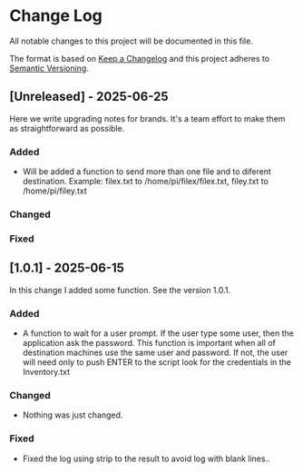 
# Change Log
All notable changes to this project will be documented in this file.
 
The format is based on [Keep a Changelog](http://keepachangelog.com/)
and this project adheres to [Semantic Versioning](http://semver.org/).
 
## [Unreleased] - 2025-06-25
 
Here we write upgrading notes for brands. It's a team effort to make them as
straightforward as possible.
 
### Added

- Will be added a function to send more than one file and to diferent destination. Example: filex.txt to /home/pi/filex/filex.txt, filey.txt to /home/pi/filey.txt
 
### Changed
 
### Fixed
 
## [1.0.1] - 2025-06-15
  
In this change I added some function. See the version 1.0.1.
 
### Added

- A function to wait for a user prompt. If the user type some user, then the application ask the password. This function is important when all of destination machines use the same user and password. If not, the user will need only to push ENTER to the script look for the credentials in the Inventory.txt

### Changed
  
- Nothing was just changed.
 
### Fixed
 
- Fixed the log using strip to the result to avoid log with blank lines..
